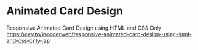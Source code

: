 # Animated Card Design

Responsive Animated Card Design using HTML and CSS Only
https://dev.to/incoderweb/responsive-animated-card-design-using-html-and-css-only-jap
